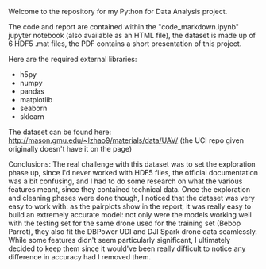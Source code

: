 Welcome to the repository for my Python for Data Analysis project.

The code and report are contained within the "code_markdown.ipynb" jupyter notebook (also available as an HTML file), the dataset is made up of 6 HDF5 .mat files, the PDF contains a short presentation of this project.

Here are the required external libraries:
 - h5py
 - numpy
 - pandas
 - matplotlib
 - seaborn
 - sklearn

The dataset can be found here:
http://mason.gmu.edu/~lzhao9/materials/data/UAV/ (the UCI repo given originally doesn't have it on the page)

Conclusions:
The real challenge with this dataset was to set the exploration phase up, since I'd never worked with HDF5 files, the official documentation was a bit confusing, and I had to do some research on what the various features meant, since they contained technical data.
Once the exploration and cleaning phases were done though, I noticed that the dataset was very easy to work with: as the pairplots show in the report, it was really easy to build an extremely accurate model:
not only were the models working well with the testing set for the same drone used for the training set (Bebop Parrot), they also fit the DBPower UDI and DJI Spark drone data seamlessly.
While some features didn't seem particularly significant, I ultimately decided to keep them since it would've been really difficult to notice any difference in accuracy had I removed them.
